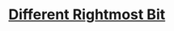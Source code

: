 # [Different Rightmost Bit](https://app.codesignal.com/arcade/code-arcade/corner-of-0s-and-1s/whz5JzszYTdXW6aNA/)
